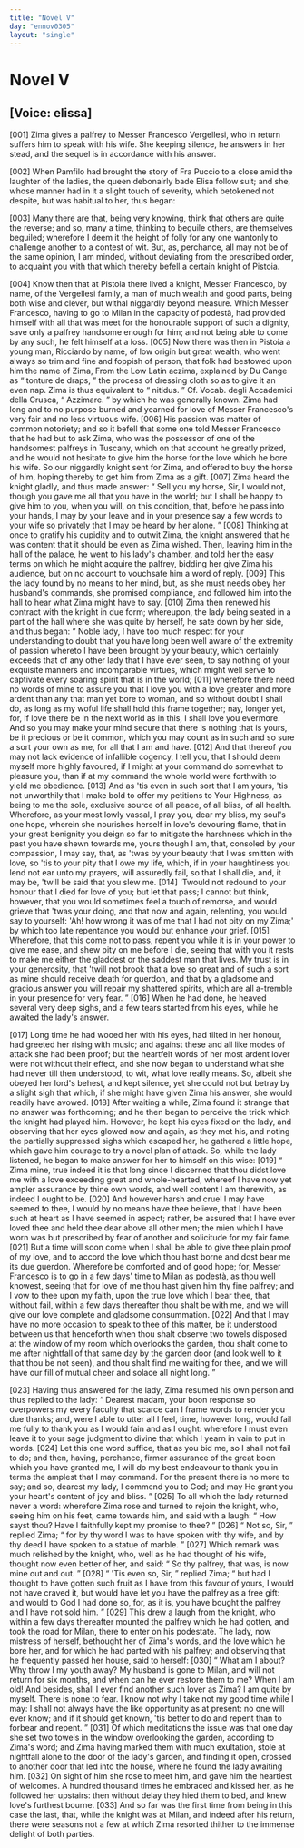```yaml
---
title: "Novel V"
day: "ennov0305"
layout: "single"
---
```

<div id="nov0305" type="novella" who="elissa">
 <h1>
  Novel V
 </h1>
 <p>
  <h2>
   [Voice: elissa]
  </h2>
 </p>
 <argument>
  <p>
   <a name="p03050001">
    [001]
   </a>
   Zima gives a palfrey to Messer Francesco Vergellesi,
 who in return suffers him to speak with his wife.
 She keeping silence, he answers in her stead, and
 the sequel is in accordance with his answer.
  </p>
 </argument>
 <div3 type="commentary" who="author">
  <p>
   <a name="p03050002">
    [002]
   </a>
   When
   Pamfilo had brought the story of Fra Puccio to a close
	amid the laughter of the ladies, the queen debonairly bade Elisa
	follow suit; and she, whose manner had in it a slight touch of
	severity, which betokened not despite, but was habitual to her, thus
	began:
  </p>
 </div3>
 <div3 type="commentary" who="elissa">
  <p>
   <a name="p03050003">
    [003]
   </a>
   Many there are that, being very knowing, think that others
	are quite the reverse; and so, many a time, thinking to beguile
	others, are themselves beguiled; wherefore I deem it the height of
	folly for any one wantonly to challenge another to a contest of
	wit. But, as, perchance, all may not be of the same opinion, I
	am minded, without deviating from the prescribed order, to acquaint
	you with that which thereby befell a certain knight of Pistoia.
  </p>
 </div3>
 <p>
  <a name="p03050004">
   [004]
  </a>
  Know then that at Pistoia there lived a knight, Messer Francesco,
 by name, of the Vergellesi family, a man of much wealth and good
 parts, being both wise and clever, but withal niggardly beyond
 measure. Which Messer Francesco, having to go to Milan in the
 capacity of podest&agrave;, had provided himself with all that was meet
 for the honourable support of such a dignity, save only a palfrey
 handsome enough for him; and not being able to come by any
 such, he felt himself at a loss.
  <a name="p03050005">
   [005]
  </a>
  Now there was then in Pistoia
 a young man, Ricciardo by name, of low origin but great wealth,
 who went always so trim and fine and foppish of person, that folk
  had bestowed upon him the name of Zima,
  <note>
   From the Low Latin
 aczima, explained by Du Cange as
   <q direct="unspecified">
    tonture de
 draps,
   </q>
   the process of dressing cloth so as to give it an even nap. Zima
 is thus equivalent to
   <q direct="unspecified">
    nitidus.
   </q>
   Cf. Vocab. degli Accademici della
 Crusca,
   <q direct="unspecified">
    Azzimare.
   </q>
  </note>
  by which he was
 generally known. Zima had long and to no purpose burned and
 yearned for love of Messer Francesco's very fair and no less virtuous
 wife.
  <a name="p03050006">
   [006]
  </a>
  His passion was matter of common notoriety; and so it befell
 that some one told Messer Francesco that he had but to ask Zima,
 who was the possessor of one of the handsomest palfreys in Tuscany,
 which on that account he greatly prized, and he would not hesitate
 to give him the horse for the love which he bore his wife. So our
 niggardly knight sent for Zima, and offered to buy the horse of
 him, hoping thereby to get him from Zima as a gift.
  <a name="p03050007">
   [007]
  </a>
  Zima
 heard the knight gladly, and thus made answer:
  <q direct="unspecified">
   Sell you my
 horse, Sir, I would not, though you gave me all that you have in
 the world; but I shall be happy to give him to you, when you will,
 on this condition, that, before he pass into your hands, I may by your
 leave and in your presence say a few words to your wife so privately
 that I may be heard by her alone.
  </q>
  <a name="p03050008">
   [008]
  </a>
  Thinking at once to gratify
 his cupidity and to outwit Zima, the knight answered that he was
 content that it should be even as Zima wished. Then, leaving him
 in the hall of the palace, he went to his lady's chamber, and told her
 the easy terms on which he might acquire the palfrey, bidding her
 give Zima his audience, but on no account to vouchsafe him a word
 of reply.
  <a name="p03050009">
   [009]
  </a>
  This the lady found by no means to her mind, but, as
 she must needs obey her husband's commands, she promised compliance,
 and followed him into the hall to hear what Zima might
 have to say.
  <a name="p03050010">
   [010]
  </a>
  Zima then renewed his contract with the knight in due
 form; whereupon, the lady being seated in a part of the hall where
 she was quite by herself, he sate down by her side, and thus began:
  <q direct="unspecified">
   Noble lady, I have too much respect for your understanding
 to doubt that you have long been well aware of the extremity of
 passion whereto I have been brought by your beauty, which certainly
 exceeds that of any other lady that I have ever seen, to say nothing
 of your exquisite manners and incomparable virtues, which might
 well serve to captivate every soaring spirit that is in the world;
   <a name="p03050011">
    [011]
   </a>
   wherefore there need no words of mine to assure you that I love
   you with a love greater and more ardent than any that man yet
 bore to woman, and so without doubt I shall do, as long as my
 woful life shall hold this frame together; nay, longer yet, for, if
 love there be in the next world as in this, I shall love you evermore.
 And so you may make your mind secure that there is nothing that
 is yours, be it precious or be it common, which you may count as
 in such and so sure a sort your own as me, for all that I am and have.
   <a name="p03050012">
    [012]
   </a>
   And that thereof you may not lack evidence of infallible cogency,
 I tell you, that I should deem myself more highly favoured, if I
 might at your command do somewhat to pleasure you, than if at
 my command the whole world were forthwith to yield me obedience.
   <a name="p03050013">
    [013]
   </a>
   And as 'tis even in such sort that I am yours, 'tis not unworthily
 that I make bold to offer my petitions to Your Highness, as being
 to me the sole, exclusive source of all peace, of all bliss, of all health.
 Wherefore, as your most lowly vassal, I pray you, dear my bliss,
 my soul's one hope, wherein she nourishes herself in love's devouring
 flame, that in your great benignity you deign so far to mitigate the
 harshness which in the past you have shewn towards me, yours though
 I am, that, consoled by your compassion, I may say, that, as 'twas
 by your beauty that I was smitten with love, so 'tis to your pity
 that I owe my life, which, if in your haughtiness you lend not ear
 unto my prayers, will assuredly fail, so that I shall die, and, it may
 be, 'twill be said that you slew me.
   <a name="p03050014">
    [014]
   </a>
   'Twould not redound to your
 honour that I died for love of you; but let that pass; I cannot but
 think, however, that you would sometimes feel a touch of remorse,
 and would grieve that 'twas your doing, and that now and again,
 relenting, you would say to yourself: 'Ah! how wrong it was of
 me that I had not pity on my Zima;' by which too late repentance
 you would but enhance your grief.
   <a name="p03050015">
    [015]
   </a>
   Wherefore, that this come not
 to pass, repent you while it is in your power to give me ease, and
 shew pity on me before I die, seeing that with you it rests to make
 me either the gladdest or the saddest man that lives. My trust is
 in your generosity, that 'twill not brook that a love so great and
 of such a sort as mine should receive death for guerdon, and that
 by a gladsome and gracious answer you will repair my shattered
 spirits, which are all a-tremble in your presence for very fear.
  </q>
  <a name="p03050016">
   [016]
  </a>
  When he had done, he heaved several very deep sighs, and a few
 tears started from his eyes, while he awaited the lady's answer.
 </p>
 <p>
  <a name="p03050017">
   [017]
  </a>
  Long time he had wooed her with his eyes, had tilted in her
 honour, had greeted her rising with music; and against these and
 all like modes of attack she had been proof; but the heartfelt words
 of her most ardent lover were not without their effect, and she now
 began to understand what she had never till then understood, to wit,
 what love really means. So, albeit she obeyed her lord's behest, and
 kept silence, yet she could not but betray by a slight sigh that which,
 if she might have given Zima his answer, she would readily have
 avowed.
  <a name="p03050018">
   [018]
  </a>
  After waiting a while, Zima found it strange that no
 answer was forthcoming; and he then began to perceive the trick
 which the knight had played him. However, he kept his eyes fixed
 on the lady, and observing that her eyes glowed now and again, as
 they met his, and noting the partially suppressed sighs which escaped
 her, he gathered a little hope, which gave him courage to try a novel
 plan of attack. So, while the lady listened, he began to make answer
 for her to himself on this wise:
  <a name="p03050019">
   [019]
  </a>
  <q direct="unspecified">
   Zima mine, true indeed it is that
 long since I discerned that thou didst love me with a love exceeding
 great and whole-hearted, whereof I have now yet ampler assurance
 by thine own words, and well content I am therewith, as indeed
 I ought to be.
   <a name="p03050020">
    [020]
   </a>
   And however harsh and cruel I may have seemed
 to thee, I would by no means have thee believe, that I have been such
 at heart as I have seemed in aspect; rather, be assured that I have
 ever loved thee and held thee dear above all other men; the mien
 which I have worn was but prescribed by fear of another and
 solicitude for my fair fame.
   <a name="p03050021">
    [021]
   </a>
   But a time will soon come when I
 shall be able to give thee plain proof of my love, and to accord
 the love which thou hast borne and dost bear me its due guerdon.
 Wherefore be comforted and of good hope; for, Messer Francesco
 is to go in a few days' time to Milan as podest&agrave;, as thou well
 knowest, seeing that for love of me thou hast given him thy fine
 palfrey; and I vow to thee upon my faith, upon the true love
 which I bear thee, that without fail, within a few days thereafter
 thou shalt be with me, and we will give our love complete and
 gladsome consummation.
   <a name="p03050022">
    [022]
   </a>
   And that I may have no more occasion
 to speak to thee of this matter, be it understood between us that
 henceforth when thou shalt observe two towels disposed at the
 window of my room which overlooks the garden, thou shalt come
 to me after nightfall of that same day by the garden door (and look
   well to it that thou be not seen), and thou shalt find me waiting
 for thee, and we will have our fill of mutual cheer and solace all
 night long.
  </q>
 </p>
 <p>
  <a name="p03050023">
   [023]
  </a>
  Having thus answered for the lady, Zima resumed his own
 person and thus replied to the lady:
  <q direct="unspecified">
   Dearest madam, your boon
 response so overpowers my every faculty that scarce can I frame
 words to render you due thanks; and, were I able to utter all I feel,
 time, however long, would fail me fully to thank you as I would
 fain and as I ought: wherefore I must even leave it to your sage
 judgment to divine that which I yearn in vain to put in words.
   <a name="p03050024">
    [024]
   </a>
   Let this one word suffice, that as you bid me, so I shall not fail
 to do; and then, having, perchance, firmer assurance of the great
 boon which you have granted me, I will do my best endeavour to
 thank you in terms the amplest that I may command. For the
 present there is no more to say; and so, dearest my lady, I commend
 you to God; and may He grant you your heart's content of
 joy and bliss.
  </q>
  <a name="p03050025">
   [025]
  </a>
  To all which the lady returned never a word:
 wherefore Zima rose and turned to rejoin the knight, who, seeing
 him on his feet, came towards him, and said with a laugh:
  <q direct="unspecified">
   How
 sayst thou? Have I faithfully kept my promise to thee?
  </q>
  <a name="p03050026">
   [026]
  </a>
  <q direct="unspecified">
   Not so,
 Sir,
  </q>
  replied Zima;
  <q direct="unspecified">
   for by thy word I was to have spoken with thy
 wife, and by thy deed I have spoken to a statue of marble.
  </q>
  <a name="p03050027">
   [027]
  </a>
  Which
 remark was much relished by the knight, who, well as he had thought
 of his wife, thought now even better of her, and said:
  <q direct="unspecified">
   So thy
 palfrey, that was, is now mine out and out.
  </q>
  <a name="p03050028">
   [028]
  </a>
  <q direct="unspecified">
   'Tis even so, Sir,
  </q>
  replied Zima;
  <q direct="unspecified">
   but had I thought to have gotten such fruit as I
 have from this favour of yours, I would not have craved it, but
 would have let you have the palfrey as a free gift: and would to
 God I had done so, for, as it is, you have bought the palfrey and
 I have not sold him.
  </q>
  <a name="p03050029">
   [029]
  </a>
  This drew a laugh from the knight, who
 within a few days thereafter mounted the palfrey which he had
 gotten, and took the road for Milan, there to enter on his podestate.
 The lady, now mistress of herself, bethought her of Zima's words,
 and the love which he bore her, and for which he had parted with
 his palfrey; and observing that he frequently passed her house, said
 to herself:
  <a name="p03050030">
   [030]
  </a>
  <q direct="unspecified">
   What am I about? Why throw I my youth away?
 My husband is gone to Milan, and will not return for six months,
 and when can he ever restore them to me? When I am old!
   And besides, shall I ever find another such lover as Zima? I am
 quite by myself. There is none to fear. I know not why I take
 not my good time while I may: I shall not always have the like
 opportunity as at present: no one will ever know; and if it should
 get known, 'tis better to do and repent than to forbear and repent.
  </q>
  <a name="p03050031">
   [031]
  </a>
  Of which meditations the issue was that one day she set two towels
 in the window overlooking the garden, according to Zima's word;
 and Zima having marked them with much exultation, stole at
 nightfall alone to the door of the lady's garden, and finding it open,
 crossed to another door that led into the house, where he found the
 lady awaiting him.
  <a name="p03050032">
   [032]
  </a>
  On sight of him she rose to meet him, and
 gave him the heartiest of welcomes. A hundred thousand times
 he embraced and kissed her, as he followed her upstairs: then
 without delay they hied them to bed, and knew love's furthest
 bourne.
  <a name="p03050033">
   [033]
  </a>
  And so far was the first time from being in this case the
 last, that, while the knight was at Milan, and indeed after his return,
 there were seasons not a few at which Zima resorted thither to the
 immense delight of both parties.
 </p>
</div>